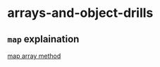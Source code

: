 # arrays-and-object-drills

## `map` explaination
[map array method](https://blog.webdevsimplified.com/2021-11/js-array-map/)
